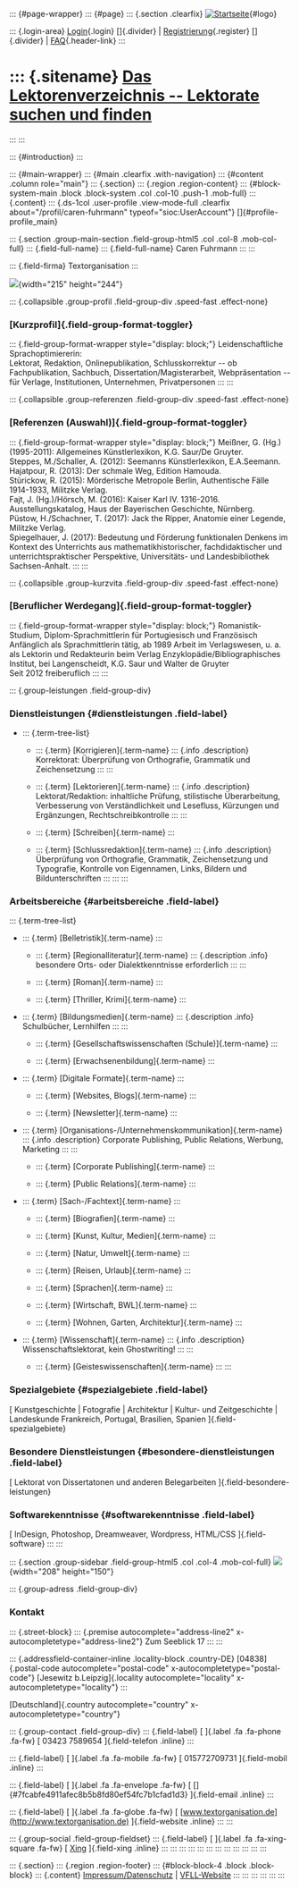 ::: {#page-wrapper}
::: {#page}
::: {.section .clearfix}
[![Startseite](https://www.lektoren.de/sites/default/files/VfLL_logo.jpg)](/ "Startseite"){#logo}

::: {.login-area}
[Login](/user){.login} []{.divider} \|
[Registrierung](/user/register){.register} []{.divider} \|
[FAQ](/faq-page){.header-link}
:::

::: {.sitename}
[Das Lektorenverzeichnis -- Lektorate suchen und finden](/ "Startseite")
========================================================================
:::
:::

::: {#introduction}
:::

::: {#main-wrapper}
::: {#main .clearfix .with-navigation}
::: {#content .column role="main"}
::: {.section}
::: {.region .region-content}
::: {#block-system-main .block .block-system .col .col-10 .push-1 .mob-full}
::: {.content}
::: {.ds-1col .user-profile .view-mode-full .clearfix about="/profil/caren-fuhrmann" typeof="sioc:UserAccount"}
[]{#profile-profile_main}

::: {.section .group-main-section .field-group-html5 .col .col-8 .mob-col-full}
::: {.field-full-name}
::: {.field-full-name}
Caren Fuhrmann
:::
:::

::: {.field-firma}
Textorganisation
:::

![](https://www.lektoren.de/sites/default/files/styles/profile-image-full/public/users/profile_img/xing-foto_0.jpg?itok=NTfqKPUL){width="215"
height="244"}

::: {.collapsible .group-profil .field-group-div .speed-fast .effect-none}
### [Kurzprofil]{.field-group-format-toggler}

::: {.field-group-format-wrapper style="display: block;"}
Leidenschaftliche Sprachoptimiererin:\
Lektorat, Redaktion, Onlinepublikation, Schlusskorrektur -- ob
Fachpublikation, Sachbuch, Dissertation/Magisterarbeit, Webpräsentation
-- für Verlage, Institutionen, Unternehmen, Privatpersonen
:::
:::

::: {.collapsible .group-referenzen .field-group-div .speed-fast .effect-none}
### [Referenzen (Auswahl)]{.field-group-format-toggler}

::: {.field-group-format-wrapper style="display: block;"}
Meißner, G. (Hg.) (1995-2011): Allgemeines Künstlerlexikon, K.G. Saur/De
Gruyter.\
Steppes, M./Schaller, A. (2012): Seemanns Künstlerlexikon, E.A.Seemann.\
Hajatpour, R. (2013): Der schmale Weg, Edition Hamouda.\
Stürickow, R. (2015): Mörderische Metropole Berlin, Authentische Fälle
1914-1933, Militzke Verlag.\
Fajt, J. (Hg.)/Hörsch, M. (2016): Kaiser Karl IV. 1316-2016.
Ausstellungskatalog, Haus der Bayerischen Geschichte, Nürnberg.\
Püstow, H./Schachner, T. (2017): Jack the Ripper, Anatomie einer
Legende, Militzke Verlag.\
Spiegelhauer, J. (2017): Bedeutung und Förderung funktionalen Denkens im
Kontext des Unterrichts aus mathematikhistorischer, fachdidaktischer und
unterrichtspraktischer Perspektive, Universitäts- und Landesbibliothek
Sachsen-Anhalt.
:::
:::

::: {.collapsible .group-kurzvita .field-group-div .speed-fast .effect-none}
### [Beruflicher Werdegang]{.field-group-format-toggler}

::: {.field-group-format-wrapper style="display: block;"}
Romanistik-Studium, Diplom-Sprachmittlerin für Portugiesisch und
Französisch\
Anfänglich als Sprachmittlerin tätig, ab 1989 Arbeit im Verlagswesen, u.
a. als Lektorin und Redakteurin beim Verlag
Enzyklopädie/Bibliographisches Institut, bei Langenscheidt, K.G. Saur
und Walter de Gruyter\
Seit 2012 freiberuflich
:::
:::

::: {.group-leistungen .field-group-div}
### Dienstleistungen {#dienstleistungen .field-label}

-   ::: {.term-tree-list}
    -   ::: {.term}
        [Korrigieren]{.term-name}
        ::: {.info .description}
        Korrektorat: Überprüfung von Orthografie, Grammatik und
        Zeichensetzung
        :::
        :::

    -   ::: {.term}
        [Lektorieren]{.term-name}
        ::: {.info .description}
        Lektorat/Redaktion: inhaltliche Prüfung, stilistische
        Überarbeitung, Verbesserung von Verständlichkeit und Lesefluss,
        Kürzungen und Ergänzungen, Rechtschreibkontrolle
        :::
        :::

    -   ::: {.term}
        [Schreiben]{.term-name}
        :::

    -   ::: {.term}
        [Schlussredaktion]{.term-name}
        ::: {.info .description}
        Überprüfung von Orthografie, Grammatik, Zeichensetzung und
        Typografie, Kontrolle von Eigennamen, Links, Bildern und
        Bildunterschriften
        :::
        :::
    :::

### Arbeitsbereiche {#arbeitsbereiche .field-label}

::: {.term-tree-list}
-   ::: {.term}
    [Belletristik]{.term-name}
    :::

    -   ::: {.term}
        [Regionalliteratur]{.term-name}
        ::: {.description .info}
        besondere Orts- oder Dialektkenntnisse erforderlich
        :::
        :::

    -   ::: {.term}
        [Roman]{.term-name}
        :::

    -   ::: {.term}
        [Thriller, Krimi]{.term-name}
        :::

-   ::: {.term}
    [Bildungsmedien]{.term-name}
    ::: {.description .info}
    Schulbücher, Lernhilfen
    :::
    :::

    -   ::: {.term}
        [Gesellschaftswissenschaften (Schule)]{.term-name}
        :::

    -   ::: {.term}
        [Erwachsenenbildung]{.term-name}
        :::

-   ::: {.term}
    [Digitale Formate]{.term-name}
    :::

    -   ::: {.term}
        [Websites, Blogs]{.term-name}
        :::

    -   ::: {.term}
        [Newsletter]{.term-name}
        :::

-   ::: {.term}
    [Organisations-/Unternehmenskommunikation]{.term-name}
    ::: {.info .description}
    Corporate Publishing, Public Relations, Werbung, Marketing
    :::
    :::

    -   ::: {.term}
        [Corporate Publishing]{.term-name}
        :::

    -   ::: {.term}
        [Public Relations]{.term-name}
        :::

-   ::: {.term}
    [Sach-/Fachtext]{.term-name}
    :::

    -   ::: {.term}
        [Biografien]{.term-name}
        :::

    -   ::: {.term}
        [Kunst, Kultur, Medien]{.term-name}
        :::

    -   ::: {.term}
        [Natur, Umwelt]{.term-name}
        :::

    -   ::: {.term}
        [Reisen, Urlaub]{.term-name}
        :::

    -   ::: {.term}
        [Sprachen]{.term-name}
        :::

    -   ::: {.term}
        [Wirtschaft, BWL]{.term-name}
        :::

    -   ::: {.term}
        [Wohnen, Garten, Architektur]{.term-name}
        :::

-   ::: {.term}
    [Wissenschaft]{.term-name}
    ::: {.info .description}
    Wissenschaftslektorat, kein Ghostwriting!
    :::
    :::

    -   ::: {.term}
        [Geisteswissenschaften]{.term-name}
        :::
:::

### Spezialgebiete {#spezialgebiete .field-label}

[ Kunstgeschichte \| Fotografie \| Architektur \| Kultur- und
Zeitgeschichte \| Landeskunde Frankreich, Portugal, Brasilien, Spanien
]{.field-spezialgebiete}

### Besondere Dienstleistungen {#besondere-dienstleistungen .field-label}

[ Lektorat von Dissertatonen und anderen Belegarbeiten
]{.field-besondere-leistungen}

### Softwarekenntnisse {#softwarekenntnisse .field-label}

[ InDesign, Photoshop, Dreamweaver, Wordpress, HTML/CSS
]{.field-software}
:::
:::

::: {.section .group-sidebar .field-group-html5 .col .col-4 .mob-col-full}
![](https://www.lektoren.de/sites/default/files/styles/logo/public/users/profile_logo/logo_textorganisation_fuhrmann_rgb_72dpi_web_0.jpg?itok=r4bXQLtd){width="208"
height="150"}

::: {.group-adress .field-group-div}
### Kontakt

::: {.street-block}
::: {.premise autocomplete="address-line2" x-autocompletetype="address-line2"}
Zum Seeblick 17
:::
:::

::: {.addressfield-container-inline .locality-block .country-DE}
[04838]{.postal-code autocomplete="postal-code"
x-autocompletetype="postal-code"} [Jesewitz b.Leipzig]{.locality
autocomplete="locality" x-autocompletetype="locality"}
:::

[Deutschland]{.country autocomplete="country"
x-autocompletetype="country"}

::: {.group-contact .field-group-div}
::: {.field-label}
[ ]{.label .fa .fa-phone .fa-fw} [ 03423 7589654 ]{.field-telefon
.inline}
:::

::: {.field-label}
[ ]{.label .fa .fa-mobile .fa-fw} [ 015772709731 ]{.field-mobil .inline}
:::

::: {.field-label}
[ ]{.label .fa .fa-envelope .fa-fw} [
[]{#7fcabfe4911afec8b5b8fd80ef54fc7b1cfad1d3} ]{.field-email .inline}
:::

::: {.field-label}
[ ]{.label .fa .fa-globe .fa-fw} [
[www.textorganisation.de](http://www.textorganisation.de)
]{.field-website .inline}
:::
:::

::: {.group-social .field-group-fieldset}
::: {.field-label}
[ ]{.label .fa .fa-xing-square .fa-fw} [
[Xing](https://www.xing.com/profile/Caren_Fuhrmann) ]{.field-xing
.inline}
:::
:::
:::
:::
:::
:::
:::
:::
:::
:::
:::
:::

::: {.section}
::: {.region .region-footer}
::: {#block-block-4 .block .block-block}
::: {.content}
[Impressum/Datenschutz](/impressum) \|
[VFLL-Website](http://www.vfll.de)
:::
:::
:::
:::
:::
:::

